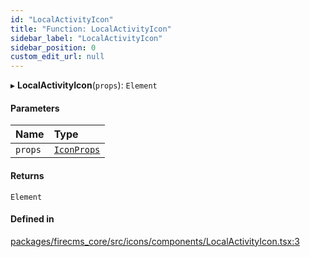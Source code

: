 ```yaml
---
id: "LocalActivityIcon"
title: "Function: LocalActivityIcon"
sidebar_label: "LocalActivityIcon"
sidebar_position: 0
custom_edit_url: null
---
```


▸ **LocalActivityIcon**(`props`): `Element`

#### Parameters

| Name | Type |
| :------ | :------ |
| `props` | [`IconProps`](../types/IconProps.md) |

#### Returns

`Element`

#### Defined in

[packages/firecms_core/src/icons/components/LocalActivityIcon.tsx:3](https://github.com/FireCMSco/firecms/blob/d45f3739/packages/firecms_core/src/icons/components/LocalActivityIcon.tsx#L3)
